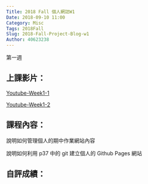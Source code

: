 ```yaml
---
Title: 2018 Fall 個人網誌W1
Date: 2018-09-10 11:00
Category: Misc
Tags: 2018Fall
Slug: 2018-Fall-Project-Blog-w1
Author: 40623238
---
```


第一週

<!-- PELICAN_END_SUMMARY -->

上課影片：
----
[Youtube-Week1-1](https://www.youtube.com/watch?v=ax2ZuPm3YXc&t=1179s)

[Youtube-Week1-2](https://www.youtube.com/watch?v=sD9slKyFNao)

課程內容：
----

說明如何管理個人的期中作業網站內容

說明如何利用 p37 中的 git 建立個人的 Github Pages 網站

自評成績：
----
